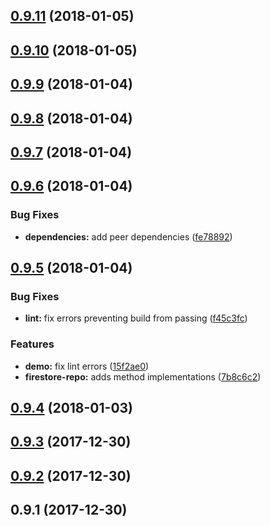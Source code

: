 <a name="0.9.11"></a>
## [0.9.11](https://github.com/alfredoperez/ngx-datacontext/compare/v0.9.10...v0.9.11) (2018-01-05)



<a name="0.9.10"></a>
## [0.9.10](https://github.com/alfredoperez/ngx-datacontext/compare/v0.9.9...v0.9.10) (2018-01-05)



<a name="0.9.9"></a>
## [0.9.9](https://github.com/alfredoperez/ngx-datacontext/compare/v0.9.8...v0.9.9) (2018-01-04)



<a name="0.9.8"></a>
## [0.9.8](https://github.com/alfredoperez/ngx-datacontext/compare/v0.9.7...v0.9.8) (2018-01-04)



<a name="0.9.7"></a>
## [0.9.7](https://github.com/alfredoperez/ngx-datacontext/compare/v0.9.6...v0.9.7) (2018-01-04)



<a name="0.9.6"></a>
## [0.9.6](https://github.com/alfredoperez/ngx-datacontext/compare/v0.9.5...v0.9.6) (2018-01-04)


### Bug Fixes

* **dependencies:** add peer dependencies ([fe78892](https://github.com/alfredoperez/ngx-datacontext/commit/fe78892))



<a name="0.9.5"></a>
## [0.9.5](https://github.com/alfredoperez/ngx-datacontext/compare/v0.9.4...v0.9.5) (2018-01-04)


### Bug Fixes

* **lint:** fix errors preventing build from passing ([f45c3fc](https://github.com/alfredoperez/ngx-datacontext/commit/f45c3fc))


### Features

* **demo:** fix lint errors ([15f2ae0](https://github.com/alfredoperez/ngx-datacontext/commit/15f2ae0))
* **firestore-repo:** adds method implementations ([7b8c6c2](https://github.com/alfredoperez/ngx-datacontext/commit/7b8c6c2))



<a name="0.9.4"></a>
## [0.9.4](https://github.com/alfredoperez/ngx-datacontext/compare/v0.9.3...v0.9.4) (2018-01-03)



<a name="0.9.3"></a>
## [0.9.3](https://github.com/alfredoperez/ngx-datacontext/compare/v0.9.2...v0.9.3) (2017-12-30)



<a name="0.9.2"></a>
## [0.9.2](https://github.com/alfredoperez/ngx-datacontext/compare/v0.9.1...v0.9.2) (2017-12-30)



<a name="0.9.1"></a>
## 0.9.1 (2017-12-30)



